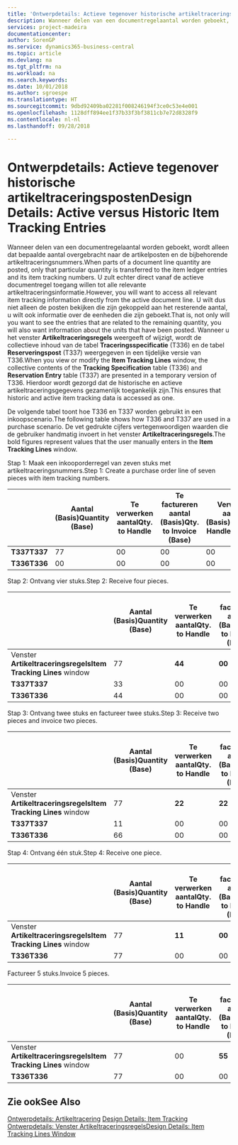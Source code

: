 ```yaml
---
title: 'Ontwerpdetails: Actieve tegenover historische artikeltraceringsposten | Microsoft Docs'
description: Wanneer delen van een documentregelaantal worden geboekt, wordt alleen dat bepaalde aantal overgebracht naar de artikelposten en de bijbehorende artikeltraceringsnummers. U zult echter direct vanaf de actieve documentregel toegang willen tot alle relevante artikeltraceringsinformatie. U wilt dus niet alleen de posten bekijken die zijn gekoppeld aan het resterende aantal, u wilt ook informatie over de eenheden die zijn geboekt. Wanneer u het venster **Artikeltraceringsregels** weergeeft of wijzigt, wordt de collectieve inhoud van de tabel **Traceringsspecificatie** (T336) en de tabel **Reserveringspost** (T337) weergegeven in een tijdelijke versie van T336. Hierdoor wordt gezorgd dat de historische en actieve artikeltraceringsgegevens gezamenlijk toegankelijk zijn.
services: project-madeira
documentationcenter: 
author: SorenGP
ms.service: dynamics365-business-central
ms.topic: article
ms.devlang: na
ms.tgt_pltfrm: na
ms.workload: na
ms.search.keywords: 
ms.date: 10/01/2018
ms.author: sgroespe
ms.translationtype: HT
ms.sourcegitcommit: 9dbd92409ba02281f008246194f3ce0c53e4e001
ms.openlocfilehash: 1128dff894ee1f37b33f3bf3811cb7e72d8328f9
ms.contentlocale: nl-nl
ms.lasthandoff: 09/28/2018

---
```

# <a name="design-details-active-versus-historic-item-tracking-entries"></a><span data-ttu-id="8f04b-107">Ontwerpdetails: Actieve tegenover historische artikeltraceringsposten</span><span class="sxs-lookup"><span data-stu-id="8f04b-107">Design Details: Active versus Historic Item Tracking Entries</span></span>
<span data-ttu-id="8f04b-108">Wanneer delen van een documentregelaantal worden geboekt, wordt alleen dat bepaalde aantal overgebracht naar de artikelposten en de bijbehorende artikeltraceringsnummers.</span><span class="sxs-lookup"><span data-stu-id="8f04b-108">When parts of a document line quantity are posted, only that particular quantity is transferred to the item ledger entries and its item tracking numbers.</span></span> <span data-ttu-id="8f04b-109">U zult echter direct vanaf de actieve documentregel toegang willen tot alle relevante artikeltraceringsinformatie.</span><span class="sxs-lookup"><span data-stu-id="8f04b-109">However, you will want to access all relevant item tracking information directly from the active document line.</span></span> <span data-ttu-id="8f04b-110">U wilt dus niet alleen de posten bekijken die zijn gekoppeld aan het resterende aantal, u wilt ook informatie over de eenheden die zijn geboekt.</span><span class="sxs-lookup"><span data-stu-id="8f04b-110">That is, not only will you want to see the entries that are related to the remaining quantity, you will also want information about the units that have been posted.</span></span> <span data-ttu-id="8f04b-111">Wanneer u het venster **Artikeltraceringsregels** weergeeft of wijzigt, wordt de collectieve inhoud van de tabel **Traceringsspecificatie** (T336) en de tabel **Reserveringspost** (T337) weergegeven in een tijdelijke versie van T336.</span><span class="sxs-lookup"><span data-stu-id="8f04b-111">When you view or modify the **Item Tracking Lines** window, the collective contents of the **Tracking Specification** table (T336) and **Reservation Entry** table (T337) are presented in a temporary version of T336.</span></span> <span data-ttu-id="8f04b-112">Hierdoor wordt gezorgd dat de historische en actieve artikeltraceringsgegevens gezamenlijk toegankelijk zijn.</span><span class="sxs-lookup"><span data-stu-id="8f04b-112">This ensures that historic and active item tracking data is accessed as one.</span></span>  

 <span data-ttu-id="8f04b-113">De volgende tabel toont hoe T336 en T337 worden gebruikt in een inkoopscenario.</span><span class="sxs-lookup"><span data-stu-id="8f04b-113">The following table shows how T336 and T337 are used in a purchase scenario.</span></span> <span data-ttu-id="8f04b-114">De vet gedrukte cijfers vertegenwoordigen waarden die de gebruiker handmatig invoert in het venster **Artikeltraceringsregels**.</span><span class="sxs-lookup"><span data-stu-id="8f04b-114">The bold figures represent values that the user manually enters in the **Item Tracking Lines** window.</span></span>  

 <span data-ttu-id="8f04b-115">Stap 1: Maak een inkooporderregel van zeven stuks met artikeltraceringsnummers.</span><span class="sxs-lookup"><span data-stu-id="8f04b-115">Step 1: Create a purchase order line of seven pieces with item tracking numbers.</span></span>  

||<span data-ttu-id="8f04b-116">**Aantal (Basis)**</span><span class="sxs-lookup"><span data-stu-id="8f04b-116">**Quantity (Base)**</span></span>|<span data-ttu-id="8f04b-117">**Te verwerken aantal**</span><span class="sxs-lookup"><span data-stu-id="8f04b-117">**Qty. to Handle**</span></span>|<span data-ttu-id="8f04b-118">**Te factureren aantal (Basis)**</span><span class="sxs-lookup"><span data-stu-id="8f04b-118">**Qty. to Invoice (Base)**</span></span>|<span data-ttu-id="8f04b-119">**Verwerkt aantal (Basis)**</span><span class="sxs-lookup"><span data-stu-id="8f04b-119">**Quantity Handled (Base)**</span></span>|<span data-ttu-id="8f04b-120">**Gefactureerd aantal (Basis)**</span><span class="sxs-lookup"><span data-stu-id="8f04b-120">**Quantity Invoiced (Base)**</span></span>|  
|-|----------------------------------------------|--------------------------------------------|------------------------------------------------------|-------------------------------------------------------|--------------------------------------------------------|  
|<span data-ttu-id="8f04b-121">**T337**</span><span class="sxs-lookup"><span data-stu-id="8f04b-121">**T337**</span></span>|<span data-ttu-id="8f04b-122">7</span><span class="sxs-lookup"><span data-stu-id="8f04b-122">7</span></span>|<span data-ttu-id="8f04b-123">0</span><span class="sxs-lookup"><span data-stu-id="8f04b-123">0</span></span>|<span data-ttu-id="8f04b-124">0</span><span class="sxs-lookup"><span data-stu-id="8f04b-124">0</span></span>|<span data-ttu-id="8f04b-125">0</span><span class="sxs-lookup"><span data-stu-id="8f04b-125">0</span></span>|<span data-ttu-id="8f04b-126">0</span><span class="sxs-lookup"><span data-stu-id="8f04b-126">0</span></span>|  
|<span data-ttu-id="8f04b-127">**T336**</span><span class="sxs-lookup"><span data-stu-id="8f04b-127">**T336**</span></span>|<span data-ttu-id="8f04b-128">0</span><span class="sxs-lookup"><span data-stu-id="8f04b-128">0</span></span>|<span data-ttu-id="8f04b-129">0</span><span class="sxs-lookup"><span data-stu-id="8f04b-129">0</span></span>|<span data-ttu-id="8f04b-130">0</span><span class="sxs-lookup"><span data-stu-id="8f04b-130">0</span></span>|<span data-ttu-id="8f04b-131">0</span><span class="sxs-lookup"><span data-stu-id="8f04b-131">0</span></span>|<span data-ttu-id="8f04b-132">0</span><span class="sxs-lookup"><span data-stu-id="8f04b-132">0</span></span>|  

 <span data-ttu-id="8f04b-133">Stap 2: Ontvang vier stuks.</span><span class="sxs-lookup"><span data-stu-id="8f04b-133">Step 2: Receive four pieces.</span></span>  

||<span data-ttu-id="8f04b-134">**Aantal (Basis)**</span><span class="sxs-lookup"><span data-stu-id="8f04b-134">**Quantity (Base)**</span></span>|<span data-ttu-id="8f04b-135">**Te verwerken aantal**</span><span class="sxs-lookup"><span data-stu-id="8f04b-135">**Qty. to Handle**</span></span>|<span data-ttu-id="8f04b-136">**Te factureren aantal (Basis)**</span><span class="sxs-lookup"><span data-stu-id="8f04b-136">**Qty. to Invoice (Base)**</span></span>|<span data-ttu-id="8f04b-137">**Verwerkt aantal (Basis)**</span><span class="sxs-lookup"><span data-stu-id="8f04b-137">**Quantity Handled (Base)**</span></span>|<span data-ttu-id="8f04b-138">**Gefactureerd aantal (Basis)**</span><span class="sxs-lookup"><span data-stu-id="8f04b-138">**Quantity Invoiced (Base)**</span></span>|  
|-|----------------------------------------------|--------------------------------------------|------------------------------------------------------|-------------------------------------------------------|--------------------------------------------------------|  
|<span data-ttu-id="8f04b-139">Venster **Artikeltraceringsregels**</span><span class="sxs-lookup"><span data-stu-id="8f04b-139">**Item Tracking Lines** window</span></span>|<span data-ttu-id="8f04b-140">7</span><span class="sxs-lookup"><span data-stu-id="8f04b-140">7</span></span>|<span data-ttu-id="8f04b-141">**4**</span><span class="sxs-lookup"><span data-stu-id="8f04b-141">**4**</span></span>|<span data-ttu-id="8f04b-142">**0**</span><span class="sxs-lookup"><span data-stu-id="8f04b-142">**0**</span></span>|<span data-ttu-id="8f04b-143">0</span><span class="sxs-lookup"><span data-stu-id="8f04b-143">0</span></span>|<span data-ttu-id="8f04b-144">0</span><span class="sxs-lookup"><span data-stu-id="8f04b-144">0</span></span>|  
|<span data-ttu-id="8f04b-145">**T337**</span><span class="sxs-lookup"><span data-stu-id="8f04b-145">**T337**</span></span>|<span data-ttu-id="8f04b-146">3</span><span class="sxs-lookup"><span data-stu-id="8f04b-146">3</span></span>|<span data-ttu-id="8f04b-147">0</span><span class="sxs-lookup"><span data-stu-id="8f04b-147">0</span></span>|<span data-ttu-id="8f04b-148">0</span><span class="sxs-lookup"><span data-stu-id="8f04b-148">0</span></span>|<span data-ttu-id="8f04b-149">0</span><span class="sxs-lookup"><span data-stu-id="8f04b-149">0</span></span>|<span data-ttu-id="8f04b-150">0</span><span class="sxs-lookup"><span data-stu-id="8f04b-150">0</span></span>|  
|<span data-ttu-id="8f04b-151">**T336**</span><span class="sxs-lookup"><span data-stu-id="8f04b-151">**T336**</span></span>|<span data-ttu-id="8f04b-152">4</span><span class="sxs-lookup"><span data-stu-id="8f04b-152">4</span></span>|<span data-ttu-id="8f04b-153">0</span><span class="sxs-lookup"><span data-stu-id="8f04b-153">0</span></span>|<span data-ttu-id="8f04b-154">0</span><span class="sxs-lookup"><span data-stu-id="8f04b-154">0</span></span>|<span data-ttu-id="8f04b-155">4</span><span class="sxs-lookup"><span data-stu-id="8f04b-155">4</span></span>|<span data-ttu-id="8f04b-156">0</span><span class="sxs-lookup"><span data-stu-id="8f04b-156">0</span></span>|  

 <span data-ttu-id="8f04b-157">Stap 3: Ontvang twee stuks en factureer twee stuks.</span><span class="sxs-lookup"><span data-stu-id="8f04b-157">Step 3: Receive two pieces and invoice two pieces.</span></span>  

||<span data-ttu-id="8f04b-158">**Aantal (Basis)**</span><span class="sxs-lookup"><span data-stu-id="8f04b-158">**Quantity (Base)**</span></span>|<span data-ttu-id="8f04b-159">**Te verwerken aantal**</span><span class="sxs-lookup"><span data-stu-id="8f04b-159">**Qty. to Handle**</span></span>|<span data-ttu-id="8f04b-160">**Te factureren aantal (Basis)**</span><span class="sxs-lookup"><span data-stu-id="8f04b-160">**Qty. to Invoice (Base)**</span></span>|<span data-ttu-id="8f04b-161">**Verwerkt aantal (Basis)**</span><span class="sxs-lookup"><span data-stu-id="8f04b-161">**Quantity Handled (Base)**</span></span>|<span data-ttu-id="8f04b-162">**Gefactureerd aantal (Basis)**</span><span class="sxs-lookup"><span data-stu-id="8f04b-162">**Quantity Invoiced (Base)**</span></span>|  
|-|----------------------------------------------|--------------------------------------------|------------------------------------------------------|-------------------------------------------------------|--------------------------------------------------------|  
|<span data-ttu-id="8f04b-163">Venster **Artikeltraceringsregels**</span><span class="sxs-lookup"><span data-stu-id="8f04b-163">**Item Tracking Lines** window</span></span>|<span data-ttu-id="8f04b-164">7</span><span class="sxs-lookup"><span data-stu-id="8f04b-164">7</span></span>|<span data-ttu-id="8f04b-165">**2**</span><span class="sxs-lookup"><span data-stu-id="8f04b-165">**2**</span></span>|<span data-ttu-id="8f04b-166">**2**</span><span class="sxs-lookup"><span data-stu-id="8f04b-166">**2**</span></span>|<span data-ttu-id="8f04b-167">4</span><span class="sxs-lookup"><span data-stu-id="8f04b-167">4</span></span>|<span data-ttu-id="8f04b-168">0</span><span class="sxs-lookup"><span data-stu-id="8f04b-168">0</span></span>|  
|<span data-ttu-id="8f04b-169">**T337**</span><span class="sxs-lookup"><span data-stu-id="8f04b-169">**T337**</span></span>|<span data-ttu-id="8f04b-170">1</span><span class="sxs-lookup"><span data-stu-id="8f04b-170">1</span></span>|<span data-ttu-id="8f04b-171">0</span><span class="sxs-lookup"><span data-stu-id="8f04b-171">0</span></span>|<span data-ttu-id="8f04b-172">0</span><span class="sxs-lookup"><span data-stu-id="8f04b-172">0</span></span>|<span data-ttu-id="8f04b-173">0</span><span class="sxs-lookup"><span data-stu-id="8f04b-173">0</span></span>|<span data-ttu-id="8f04b-174">0</span><span class="sxs-lookup"><span data-stu-id="8f04b-174">0</span></span>|  
|<span data-ttu-id="8f04b-175">**T336**</span><span class="sxs-lookup"><span data-stu-id="8f04b-175">**T336**</span></span>|<span data-ttu-id="8f04b-176">6</span><span class="sxs-lookup"><span data-stu-id="8f04b-176">6</span></span>|<span data-ttu-id="8f04b-177">0</span><span class="sxs-lookup"><span data-stu-id="8f04b-177">0</span></span>|<span data-ttu-id="8f04b-178">0</span><span class="sxs-lookup"><span data-stu-id="8f04b-178">0</span></span>|<span data-ttu-id="8f04b-179">6</span><span class="sxs-lookup"><span data-stu-id="8f04b-179">6</span></span>|<span data-ttu-id="8f04b-180">2</span><span class="sxs-lookup"><span data-stu-id="8f04b-180">2</span></span>|  

 <span data-ttu-id="8f04b-181">Stap 4: Ontvang één stuk.</span><span class="sxs-lookup"><span data-stu-id="8f04b-181">Step 4: Receive one piece.</span></span>  

||<span data-ttu-id="8f04b-182">**Aantal (Basis)**</span><span class="sxs-lookup"><span data-stu-id="8f04b-182">**Quantity (Base)**</span></span>|<span data-ttu-id="8f04b-183">**Te verwerken aantal**</span><span class="sxs-lookup"><span data-stu-id="8f04b-183">**Qty. to Handle**</span></span>|<span data-ttu-id="8f04b-184">**Te factureren aantal (Basis)**</span><span class="sxs-lookup"><span data-stu-id="8f04b-184">**Qty. to Invoice (Base)**</span></span>|<span data-ttu-id="8f04b-185">**Verwerkt aantal (Basis)**</span><span class="sxs-lookup"><span data-stu-id="8f04b-185">**Quantity Handled (Base)**</span></span>|<span data-ttu-id="8f04b-186">**Gefactureerd aantal (Basis)**</span><span class="sxs-lookup"><span data-stu-id="8f04b-186">**Quantity Invoiced (Base)**</span></span>|  
|-|----------------------------------------------|--------------------------------------------|------------------------------------------------------|-------------------------------------------------------|--------------------------------------------------------|  
|<span data-ttu-id="8f04b-187">Venster **Artikeltraceringsregels**</span><span class="sxs-lookup"><span data-stu-id="8f04b-187">**Item Tracking Lines** window</span></span>|<span data-ttu-id="8f04b-188">7</span><span class="sxs-lookup"><span data-stu-id="8f04b-188">7</span></span>|<span data-ttu-id="8f04b-189">**1**</span><span class="sxs-lookup"><span data-stu-id="8f04b-189">**1**</span></span>|<span data-ttu-id="8f04b-190">**0**</span><span class="sxs-lookup"><span data-stu-id="8f04b-190">**0**</span></span>|<span data-ttu-id="8f04b-191">6</span><span class="sxs-lookup"><span data-stu-id="8f04b-191">6</span></span>|<span data-ttu-id="8f04b-192">2</span><span class="sxs-lookup"><span data-stu-id="8f04b-192">2</span></span>|  
|<span data-ttu-id="8f04b-193">**T336**</span><span class="sxs-lookup"><span data-stu-id="8f04b-193">**T336**</span></span>|<span data-ttu-id="8f04b-194">7</span><span class="sxs-lookup"><span data-stu-id="8f04b-194">7</span></span>|<span data-ttu-id="8f04b-195">0</span><span class="sxs-lookup"><span data-stu-id="8f04b-195">0</span></span>|<span data-ttu-id="8f04b-196">0</span><span class="sxs-lookup"><span data-stu-id="8f04b-196">0</span></span>|<span data-ttu-id="8f04b-197">7</span><span class="sxs-lookup"><span data-stu-id="8f04b-197">7</span></span>|<span data-ttu-id="8f04b-198">2</span><span class="sxs-lookup"><span data-stu-id="8f04b-198">2</span></span>|  

 <span data-ttu-id="8f04b-199">Factureer 5 stuks.</span><span class="sxs-lookup"><span data-stu-id="8f04b-199">Invoice 5 pieces.</span></span>  

||<span data-ttu-id="8f04b-200">**Aantal (Basis)**</span><span class="sxs-lookup"><span data-stu-id="8f04b-200">**Quantity (Base)**</span></span>|<span data-ttu-id="8f04b-201">**Te verwerken aantal**</span><span class="sxs-lookup"><span data-stu-id="8f04b-201">**Qty. to Handle**</span></span>|<span data-ttu-id="8f04b-202">**Te factureren aantal (Basis)**</span><span class="sxs-lookup"><span data-stu-id="8f04b-202">**Qty. to Invoice (Base)**</span></span>|<span data-ttu-id="8f04b-203">**Verwerkt aantal (Basis)**</span><span class="sxs-lookup"><span data-stu-id="8f04b-203">**Quantity Handled (Base)**</span></span>|<span data-ttu-id="8f04b-204">**Gefactureerd aantal (Basis)**</span><span class="sxs-lookup"><span data-stu-id="8f04b-204">**Quantity Invoiced (Base)**</span></span>|  
|-|----------------------------------------------|--------------------------------------------|------------------------------------------------------|-------------------------------------------------------|--------------------------------------------------------|  
|<span data-ttu-id="8f04b-205">Venster **Artikeltraceringsregels**</span><span class="sxs-lookup"><span data-stu-id="8f04b-205">**Item Tracking Lines** window</span></span>|<span data-ttu-id="8f04b-206">7</span><span class="sxs-lookup"><span data-stu-id="8f04b-206">7</span></span>|<span data-ttu-id="8f04b-207">0</span><span class="sxs-lookup"><span data-stu-id="8f04b-207">0</span></span>|<span data-ttu-id="8f04b-208">**5**</span><span class="sxs-lookup"><span data-stu-id="8f04b-208">**5**</span></span>|<span data-ttu-id="8f04b-209">7</span><span class="sxs-lookup"><span data-stu-id="8f04b-209">7</span></span>|<span data-ttu-id="8f04b-210">2</span><span class="sxs-lookup"><span data-stu-id="8f04b-210">2</span></span>|  
|<span data-ttu-id="8f04b-211">**T336**</span><span class="sxs-lookup"><span data-stu-id="8f04b-211">**T336**</span></span>|<span data-ttu-id="8f04b-212">7</span><span class="sxs-lookup"><span data-stu-id="8f04b-212">7</span></span>|<span data-ttu-id="8f04b-213">0</span><span class="sxs-lookup"><span data-stu-id="8f04b-213">0</span></span>|<span data-ttu-id="8f04b-214">0</span><span class="sxs-lookup"><span data-stu-id="8f04b-214">0</span></span>|<span data-ttu-id="8f04b-215">7</span><span class="sxs-lookup"><span data-stu-id="8f04b-215">7</span></span>|<span data-ttu-id="8f04b-216">7</span><span class="sxs-lookup"><span data-stu-id="8f04b-216">7</span></span>|  

## <a name="see-also"></a><span data-ttu-id="8f04b-217">Zie ook</span><span class="sxs-lookup"><span data-stu-id="8f04b-217">See Also</span></span>  
 <span data-ttu-id="8f04b-218">[Ontwerpdetails: Artikeltracering](design-details-item-tracking.md) </span><span class="sxs-lookup"><span data-stu-id="8f04b-218">[Design Details: Item Tracking](design-details-item-tracking.md) </span></span>  
 [<span data-ttu-id="8f04b-219">Ontwerpdetails: Venster Artikeltraceringsregels</span><span class="sxs-lookup"><span data-stu-id="8f04b-219">Design Details: Item Tracking Lines Window</span></span>](design-details-item-tracking-lines-window.md)

